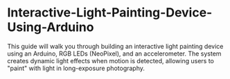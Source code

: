 # Interactive-Light-Painting-Device-Using-Arduino
This guide will walk you through building an interactive light painting device using an Arduino, RGB LEDs (NeoPixel), and an accelerometer. The system creates dynamic light effects when motion is detected, allowing users to "paint" with light in long-exposure photography.
